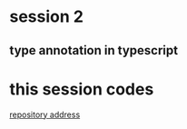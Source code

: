 # session 2
## type annotation in typescript

# this session codes
<a href="https://github.com/mahdic200/typescript-tutorial">repository address</a>
